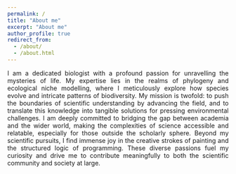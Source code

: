 ```yaml
---
permalink: /
title: "About me"
excerpt: "About me"
author_profile: true
redirect_from: 
  - /about/
  - /about.html
---
```

<div style="text-align: justify"> I am a dedicated biologist with a profound passion for unravelling the mysteries of life. My expertise lies in the realms of phylogeny and ecological niche modelling, where I meticulously explore how species evolve and intricate patterns of biodiversity. My mission is twofold: to push the boundaries of scientific understanding by advancing the field, and to translate this knowledge into tangible solutions for pressing environmental challenges. I am deeply committed to bridging the gap between academia and the wider world, making the complexities of science accessible and relatable, especially for those outside the scholarly sphere. Beyond my scientific pursuits, I find immense joy in the creative strokes of painting and the structured logic of programming. These diverse passions fuel my curiosity and drive me to contribute meaningfully to both the scientific community and society at large. </div>
